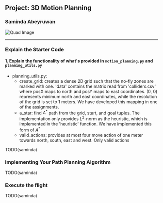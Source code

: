 ## Project: 3D Motion Planning
### Saminda Abeyruwan
![Quad Image](./misc/enroute.png)

---
### Explain the Starter Code

#### 1. Explain the functionality of what's provided in `motion_planning.py` and `planning_utils.py`

* planning_utils.py:
    * create_grid: creates a dense 2D grid such that the no-fly zones are marked with one. 
'data' contains the matrix read from 'colliders.csv' where posX maps to north and posY maps to east coordinates.
(0, 0) represents minimum north and east coordinates, while the resolution of the grid is set to 1 meters. 
We have developed this mapping in one of the assignments.
    * a_star: find $A^{*}$ path from the grid, start, and goal tuples. The implementation only
provides $L^2$-norm as the heuristic, which is implemented in the 'heuristic' function. We have implemented 
this form of $A^{*}$ 
    * valid_actions: provides at most four move action of one meter towards north, south, east and west. Only valid 
actions  

TODO(saminda)

### Implementing Your Path Planning Algorithm

TODO(saminda)

### Execute the flight

TODO(saminda)